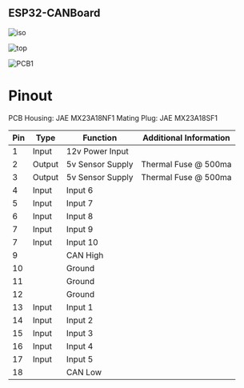 ## ESP32-CANBoard




![iso](docs/esp32-canboard-iso.jpg)

![top](docs/esp32-canboard-top.jpg)

![PCB1](docs/esp32-canboard-bottom.jpg)

# Pinout

PCB Housing: JAE MX23A18NF1
Mating Plug: JAE MX23A18SF1

|Pin|Type|Function|Additional Information|
|---|---|---|---|
|1|Input|12v Power Input||
|2|Output|5v Sensor Supply|Thermal Fuse @ 500ma|
|3|Output|5v Sensor Supply|Thermal Fuse @ 500ma|
|4|Input|Input 6||
|5|Input|Input 7||
|6|Input|Input 8||
|7|Input|Input 9||
|7|Input|Input 10||
|9||CAN High||
|10||Ground||
|11||Ground||
|12||Ground||
|13|Input|Input 1||
|14|Input|Input 2||
|15|Input|Input 3||
|16|Input|Input 4||
|17|Input|Input 5||
|18||CAN Low||